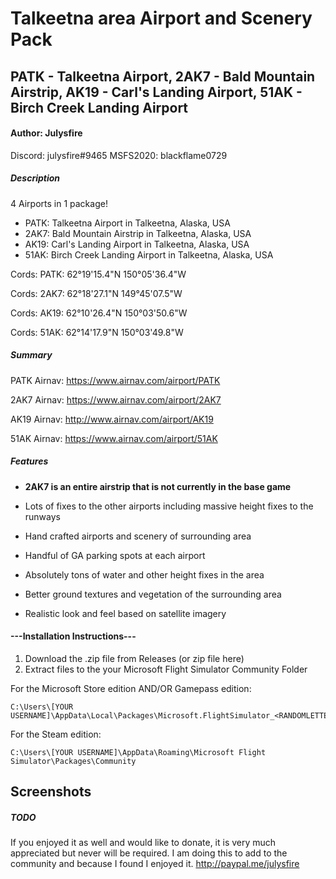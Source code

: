 # Talkeetna area Airport and Scenery Pack

## PATK - Talkeetna Airport,		2AK7 - Bald Mountain Airstrip,		AK19 - Carl's Landing Airport,		51AK - Birch Creek Landing Airport

#### Author: Julysfire
Discord: julysfire#9465        MSFS2020: blackflame0729

##### Description
4 Airports in 1 package!

- PATK: Talkeetna Airport in Talkeetna, Alaska, USA
- 2AK7: Bald Mountain Airstrip in Talkeetna, Alaska, USA
- AK19: Carl's Landing Airport in Talkeetna, Alaska, USA
- 51AK: Birch Creek Landing Airport in Talkeetna, Alaska, USA

Cords: PATK: 62°19'15.4"N 150°05'36.4"W

Cords: 2AK7: 62°18'27.1"N 149°45'07.5"W

Cords: AK19: 62°10'26.4"N 150°03'50.6"W

Cords: 51AK: 62°14'17.9"N 150°03'49.8"W

##### Summary

PATK Airnav: <https://www.airnav.com/airport/PATK>

2AK7 Airnav: <https://www.airnav.com/airport/2AK7>

AK19 Airnav: <http://www.airnav.com/airport/AK19>

51AK Airnav: <https://www.airnav.com/airport/51AK>

##### Features

- **2AK7 is an entire airstrip that is not currently in the base game**
- Lots of fixes to the other airports including massive height fixes to the runways

- Hand crafted airports and scenery of surrounding area
- Handful of GA parking spots at each airport
- Absolutely tons of water and other height fixes in the area
- Better ground textures and vegetation of the surrounding area
- Realistic look and feel based on satellite imagery

#### ---Installation Instructions---
1. Download the .zip file from Releases (or zip file here)
2. Extract files to the your Microsoft Flight Simulator Community Folder

For the Microsoft Store edition AND/OR Gamepass edition:

	C:\Users\[YOUR USERNAME]\AppData\Local\Packages\Microsoft.FlightSimulator_<RANDOMLETTERS>\LocalCache\Packages\Community
	
For the Steam edition:

	C:\Users\[YOUR USERNAME]\AppData\Roaming\Microsoft Flight Simulator\Packages\Community

## Screenshots


##### TODO


If you enjoyed it as well and would like to donate, it is very much appreciated but never will be required.  I am doing this to add to the community and because I found I enjoyed it.
http://paypal.me/julysfire
